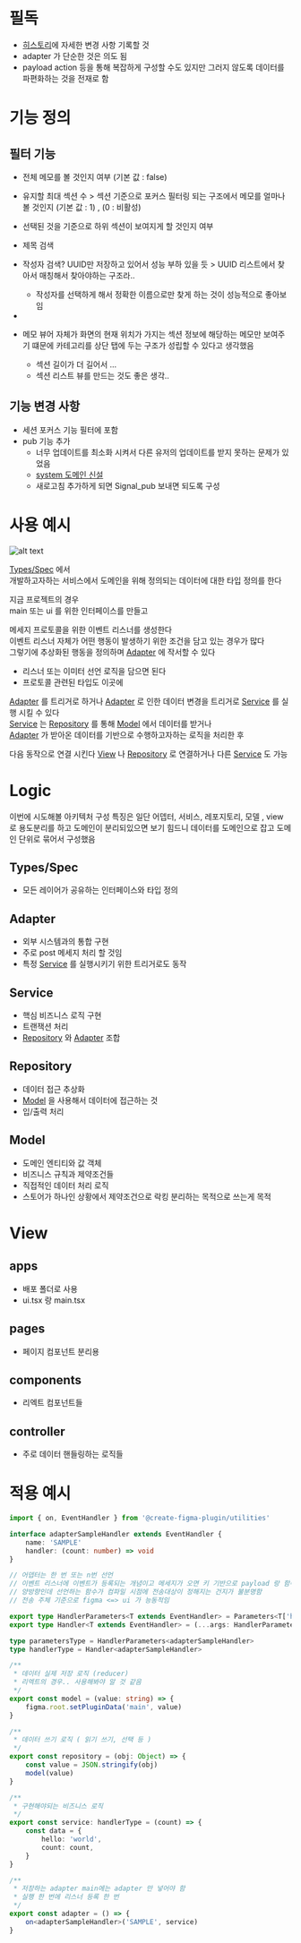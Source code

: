 # 필독

- [히스토리](history.md)에 자세한 변경 사항 기록할 것
- adapter 가 단순한 것은 의도 됨
- payload action 등을 통해 복잡하게 구성할 수도 있지만 그러지 않도록 데이터를 파편화하는 것을 전재로 함

# 기능 정의

## 필터 기능

- 전체 메모를 볼 것인지 여부 (기본 값 : false)
- 유지할 최대 섹션 수 > 섹션 기준으로 포커스 필터링 되는 구조에서 메모를 얼마나 볼 것인지 (기본 값 : 1) , (0 : 비활성)
- 선택된 것을 기준으로 하위 섹션이 보여지게 할 것인지 여부
- 제목 검색
- 작성자 검색? UUID만 저장하고 있어서 성능 부하 있을 듯 > UUID 리스트에서 찾아서 매칭해서 찾아야하는 구조라..
  - 작성자를 선택하게 해서 정확한 이름으로만 찾게 하는 것이 성능적으로 좋아보임
-

- 메모 뷰어 자체가 화면의 현재 위치가 가지는 섹션 정보에 해당하는 메모만 보여주기 떄문에 카테고리를 상단 탭에 두는 구조가 성립할 수 있다고 생각했음
  - 섹션 길이가 더 길어서 ...
  - 섹션 리스트 뷰를 만드는 것도 좋은 생각..

## 기능 변경 사항

- 세션 포커스 기능 필터에 포함
- pub 기능 추가
  - 너무 업데이트를 최소화 시켜서 다른 유저의 업데이트를 받지 못하는 문제가 있었음
  - [system 도메인 신설](src\domain\system\systemAdapter.ts)
  - 새로고침 추가하게 되면 Signal_pub 보내면 되도록 구성

# 사용 예시

![alt text](image-1.png)

[Types/Spec](#Types/Spec) 에서  
개발하고자하는 서비스에서 도메인을 위해 정의되는 데이터에 대한 타입 정의를 한다

지금 프로젝트의 경우  
main 또는 ui 를 위한 인터페이스를 만들고

메세지 프로토콜을 위한 이벤트 리스너를 생성한다  
이벤트 리스너 자체가 어떤 행동이 발생하기 위한 조건을 담고 있는 경우가 많다  
그렇기에 추상화된 행동을 정의하며 [Adapter](#adapter) 에 작서할 수 있다

- 리스너 또는 이미터 선언 로직을 담으면 된다
- 프로토콜 관련된 타입도 이곳에

[Adapter](#adapter) 를 트리거로 하거나 [Adapter](#adapter) 로 인한 데이터 변경을 트리거로 [Service](#service) 를 실행 시킬 수 있다  
[Service](#service) 는 [Repository](#repository) 를 통해 [Model](#model) 에서 데이터를 받거나  
[Adapter](#adapter) 가 받아온 데이터를 기반으로 수행하고자하는 로직을 처리한 후

다음 동작으로 연결 시킨다 [View](#view) 나 [Repository](#repository) 로 연결하거나 다른 [Service](#service) 도 가능

# Logic

이번에 시도해볼 아키텍처 구성 특징은
일단 어뎁터, 서비스, 레포지토리, 모델 , view 로 용도분리를 하고
도메인이 분리되있으면 보기 힘드니 데이터를 도메인으로 잡고 도메인 단위로 묶어서 구성했음

## Types/Spec

- 모든 레이어가 공유하는 인터페이스와 타입 정의

## Adapter

- 외부 시스템과의 통합 구현
- 주로 post 메세지 처리 할 것임
- 특정 [Service](#service) 를 실행시키기 위한 트리거로도 동작

## Service

- 핵심 비즈니스 로직 구현
- 트랜잭션 처리
- [Repository](#repository) 와 [Adapter](#adapter) 조합

## Repository

- 데이터 접근 추상화
- [Model](#model) 을 사용해서 데이터에 접근하는 것
- 입/출력 처리

## Model

- 도메인 엔티티와 값 객체
- 비즈니스 규칙과 제약조건들
- 직접적인 데이터 처리 로직
- 스토어가 하나인 상황에서 제약조건으로 락킹 분리하는 목적으로 쓰는게 목적

# View

## apps

- 배포 폴더로 사용
- ui.tsx 랑 main.tsx

## pages

- 페이지 컴포넌트 분리용

## components

- 리엑트 컴포넌트들

## controller

- 주로 데이터 핸들링하는 로직들

# 적용 예시

```ts
import { on, EventHandler } from '@create-figma-plugin/utilities'

interface adapterSampleHandler extends EventHandler {
	name: 'SAMPLE'
	handler: (count: number) => void
}

// 어뎁터는 한 번 또는 n번 선언
// 이벤트 리스너에 이벤트가 등록되는 개념이고 메세지가 오면 키 기반으로 payload 랑 함수를 실행하는 개념
// 양방향인데 선언하는 함수가 컴파일 시점에 전송대상이 정해지는 건지가 불분명함
// 전송 주체 기준으로 figma <=> ui 가 능동적임

export type HandlerParameters<T extends EventHandler> = Parameters<T['handler']>
export type Handler<T extends EventHandler> = (...args: HandlerParameters<T>) => void

type parametersType = HandlerParameters<adapterSampleHandler>
type handlerType = Handler<adapterSampleHandler>

/**
 * 데이터 실제 저장 로직 (reducer)
 * 리엑트의 경우.. 사용해봐야 알 것 같음
 */
export const model = (value: string) => {
	figma.root.setPluginData('main', value)
}

/**
 * 데이터 쓰기 로직 ( 읽기 쓰기, 선택 등 )
 */
export const repository = (obj: Object) => {
	const value = JSON.stringify(obj)
	model(value)
}

/**
 * 구현해야되는 비즈니스 로직
 */
export const service: handlerType = (count) => {
	const data = {
		hello: 'world',
		count: count,
	}
}

/**
 * 저장하는 adapter main에는 adapter 만 넣어야 함
 * 실행 한 번에 리스너 등록 한 번
 */
export const adapter = () => {
	on<adapterSampleHandler>('SAMPLE', service)
}
```
